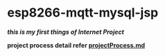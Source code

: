# esp8266-mqtt-mysql-jsp

***this is my first things of Internet Project***

**project process detail refer [projectProcess.md](https://github.com/gladguang/esp8266-mqtt-mysql-jsp/blob/main/projectProcess.md)**
